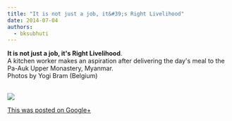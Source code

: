 ```yaml
---
title: "It is not just a job, it&#39;s Right Livelihood"
date: 2014-07-04
authors: 
  - bksubhuti
---
```


**It is not just a job, it's Right Livelihood**.  
A kitchen worker makes an aspiration after delivering the day's meal to the Pa-Auk Upper Monastery, Myanmar.  
Photos by Yogi Bram (Belgium)  
﻿

![](https://lh4.googleusercontent.com/-Ui6taXL_R44/U7Yam9p6dTI/AAAAAAAAJzU/Lzz-68lncrU/w506-h750/14%2B-%2B1)

[This was posted on Google+](https://plus.google.com/+BhikkhuSubhuti/posts/9YvL2Qa11Gi)